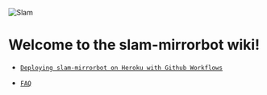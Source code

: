 ![Slam](https://telegra.ph/file/6507910fd06d18dfaba82.jpg)
# Welcome to the slam-mirrorbot wiki!
- [`Deploying slam-mirrorbot on Heroku with Github Workflows`](https://github.com/SlamDevs/slam-mirrorbot/wiki/Deploying-slam-mirrorbot-on-Heroku-with-Github-Workflows)

- [`FAQ`](https://github.com/SlamDevs/slam-mirrorbot/wiki/FAQ)